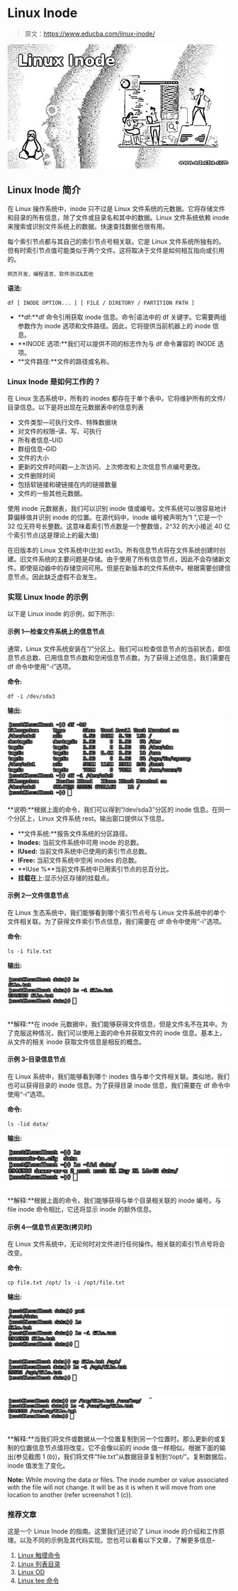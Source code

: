# Linux Inode

> 原文：<https://www.educba.com/linux-inode/>

![Linux Inode](img/2452959bc59c1cba749021e782f33806.png)



## Linux Inode 简介

在 Linux 操作系统中，inode 只不过是 Linux 文件系统的元数据。它将存储文件和目录的所有信息，除了文件或目录名和其中的数据。Linux 文件系统依赖 inode 来搜索或识别文件系统上的数据。快速查找数据也很有用。

每个索引节点都与其自己的索引节点号相关联。它是 Linux 文件系统所独有的。但有时索引节点值可能类似于两个文件。这将取决于文件是如何相互指向或引用的。

<small>网页开发、编程语言、软件测试&其他</small>

**语法:**

`df [ INODE OPTION... ] [ FILE / DIRETORY / PARTITION PATH ]`

*   **df:**df 命令引用获取 inode 信息。命令|语法中的 df 关键字。它需要两组参数作为 inode 选项和文件路径。因此，它将提供当前机器上的 inode 信息。
*   **INODE 选项:**我们可以提供不同的标志作为与 df 命令兼容的 INODE 选项。
*   **文件路径:**文件的路径或名称。

### Linux Inode 是如何工作的？

在 Linux 生态系统中，所有的 inodes 都存在于单个表中。它将维护所有的文件/目录信息。以下是将出现在元数据表中的信息列表

*   文件类型—可执行文件、特殊数据块
*   对文件的权限–读、写、可执行
*   所有者信息–UID
*   群组信息–GID
*   文件的大小
*   更新的文件时间戳—上次访问、上次修改和上次信息节点编号更改。
*   文件删除时间
*   包括软链接和硬链接在内的链接数量
*   文件的一些其他元数据。

使用 inode 元数据表，我们可以识别 inode 值或编号。文件系统可以很容易地计算偏移值并识别 inode 的位置。在源代码中，inode 编号被声明为“I ”,它是一个 32 位无符号长整数。这意味着索引节点数是一个整数值，2^32 的大小接近 40 亿个索引节点(这是理论上的最大值)

在旧版本的 Linux 文件系统中(比如 ext3)。所有信息节点将在文件系统创建时创建。旧文件系统的主要问题是存储。由于使用了所有信息节点，因此不会存储新文件。即使驱动器中的存储空间可用。但是在新版本的文件系统中。根据需要创建信息节点。因此缺乏虚假不会发生。

### 实现 Linux Inode 的示例

以下是 Linux inode 的示例，如下所示:

#### 示例 1—检查文件系统上的信息节点

通常，Linux 文件系统安装在“/”分区上。我们可以检查信息节点的当前状态，即信息节点总数、已用信息节点数和空闲信息节点数。为了获得上述信息，我们需要在 df 命令中使用“-i”选项。

**命令:**

`df -i /dev/sda3`

**输出:**

![Output-1.1](img/61f32118a9fe6cb7182037bc1d5108a7.png)



**说明:**根据上面的命令，我们可以得到“/dev/sda3”分区的 inode 信息。在同一个分区上，Linux 文件系统 rest。输出窗口提供以下信息。

*   **文件系统:**报告文件系统的分区路径。
*   **Inodes:** 当前文件系统中可用 inode 的总数。
*   **IUsed:** 当前文件系统中已使用的索引节点总数。
*   **IFree:** 当前文件系统中空闲 inodes 的总数。
*   **IUse %**当前文件系统中已用索引节点的总百分比。
*   **挂载在**上:显示分区存储的挂载点。

#### 示例 2—文件信息节点

在 Linux 生态系统中，我们能够看到哪个索引节点号与 Linux 文件系统中的单个文件相关联。为了获得文件索引节点信息，我们需要在 df 命令中使用“-i”选项。

**命令:**

`ls -i file.txt`

**输出:**

![Output-1.2](img/007bac7b9aaae69652ef9d25abbeea63.png)



**解释:**在 inode 元数据中，我们能够获得文件信息，但是文件名不在其中。为了克服这种情况，我们可以使用上面的命令并获取文件的 inode 信息。基本上，从文件的相关 inode 获取文件信息是相反的概念。

#### 示例 3–目录信息节点

在 Linux 系统中，我们能够看到哪个 inodes 值与单个文件相关联。类似地，我们也可以获得目录的 inode 信息。为了获得目录 inode 信息，我们需要在 df 命令中使用“-i”选项。

**命令:**

`ls -lid data/`

**输出:**

![Output-1.3](img/e7849270e76be2d5222d73292ced7b6e.png)



**解释:**根据上面的命令，我们能够获得与单个目录相关联的 inode 编号。与 file inode 命令相比，它还将显示 inode 的额外信息。

#### 示例 4—信息节点更改(拷贝时)

在 Linux 文件系统中，无论何时对文件进行任何操作。相关联的索引节点号将会改变。

**命令:**

`cp file.txt /opt/
ls -i /opt/file.txt`

**输出:**

![Linux Inode-1.4](img/42e392d5c1124ebcc5b21e260fae1867.png)



![Output-1.5](img/a560e07cfd1118f09c8a7aad3f34b934.png "Output-1.5")



![Linux Inode-1.6](img/5b3f63b6dcd37aea70934e22cae46717.png "Linux Inode-1.6")



**解释:**当我们将文件或数据从一个位置复制到另一个位置时。那么更新的或复制的位置信息节点值将改变。它不会像以前的 inode 值一样相似。根据下面的输出(参见截图 1 (b))，我们将文件“file.txt”从数据目录复制到“/opt/”。复制数据后，inode 值发生了变化。

**Note:** While moving the data or files. The inode number or value associated with the file will not change. It will be as it is when it will move from one location to another (refer screenshot 1 (c)).

### 推荐文章

这是一个 Linux Inode 的指南。这里我们还讨论了 Linux inode 的介绍和工作原理。以及不同的示例及其代码实现。您也可以看看以下文章，了解更多信息–

1.  [Linux 触摸命令](https://www.educba.com/linux-touch-command/)
2.  [Linux 列表目录](https://www.educba.com/linux-list-directories/)
3.  [Linux OD](https://www.educba.com/linux-od/)
4.  [Linux tee 命令](https://www.educba.com/linux-tee-command/)





